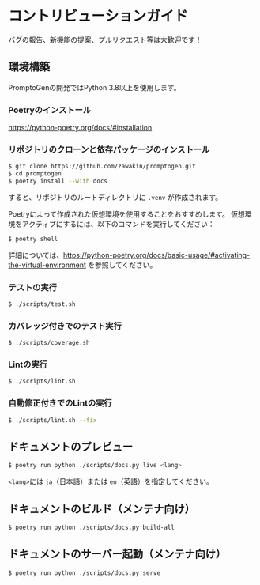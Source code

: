# コントリビューションガイド

バグの報告、新機能の提案、プルリクエスト等は大歓迎です！

## 環境構築

PromptoGenの開発ではPython 3.8以上を使用します。

### Poetryのインストール

https://python-poetry.org/docs/#installation

### リポジトリのクローンと依存パッケージのインストール

```bash
$ git clone https://github.com/zawakin/promptogen.git
$ cd promptogen
$ poetry install --with docs
```

すると、リポジトリのルートディレクトリに `.venv` が作成されます。

Poetryによって作成された仮想環境を使用することをおすすめします。
仮想環境をアクティブにするには、以下のコマンドを実行してください：

```bash
$ poetry shell
```

詳細については、https://python-poetry.org/docs/basic-usage/#activating-the-virtual-environment を参照してください。

### テストの実行

```bash
$ ./scripts/test.sh
```

### カバレッジ付きでのテスト実行

```bash
$ ./scripts/coverage.sh
```

### Lintの実行

```bash
$ ./scripts/lint.sh
```

### 自動修正付きでのLintの実行

```bash
$ ./scripts/lint.sh --fix
```

## ドキュメントのプレビュー

```bash
$ poetry run python ./scripts/docs.py live <lang>
```

`<lang>`には `ja`（日本語）または `en`（英語）を指定してください。

## ドキュメントのビルド（メンテナ向け）

```bash
$ poetry run python ./scripts/docs.py build-all
```

## ドキュメントのサーバー起動（メンテナ向け）

```bash
$ poetry run python ./scripts/docs.py serve
```
